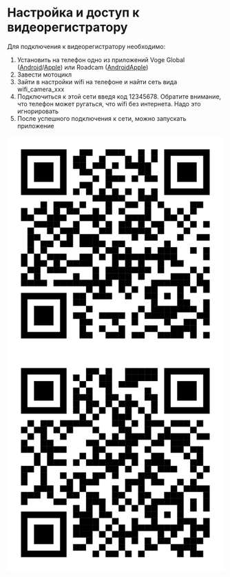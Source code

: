 # Настройка и доступ к видеорегистратору

Для подключения к видеорегистратору необходимо:
1. Установить на телефон одно из приложений Voge Global ([Android](https://play.google.com/store/apps/details?id=com.loncin.vogeglobal&hl=ru)/[Apple](https://apps.apple.com/ru/app/voge-global/id6446056557)) или Roadcam ([Android](https://play.google.com/store/apps/details?id=com.lg.aroadcams&hl=ru)[Apple](https://apps.apple.com/ru/app/roadcam/id1119500688))
2. Завести мотоцикл
3. Зайти в настройки wifi на телефоне и найти сеть вида wifi_camera_xxx
4. Подключиться к этой сети введя код 12345678. Обратите внимание, что телефон может ругаться, что wifi без интернета. Надо это игнорировать
5. После успешного подключения к сети, можно запускать приложение

![Voge!](img/Voge_app.png)
![Roadcam!](img/Roadcam_app.png)